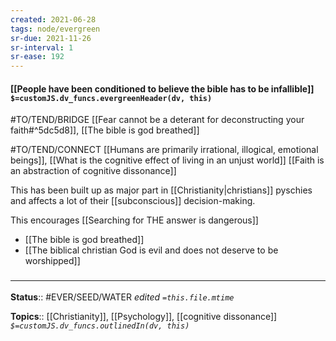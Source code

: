 ```yaml
---
created: 2021-06-28
tags: node/evergreen
sr-due: 2021-11-26
sr-interval: 1
sr-ease: 192
---
```


#### [[People have been conditioned to believe the bible has to be infallible]] `$=customJS.dv_funcs.evergreenHeader(dv, this)`

#TO/TEND/BRIDGE [[Fear cannot be a deterant for deconstructing your faith#^5dc5d8]], [[The bible is god breathed]]

#TO/TEND/CONNECT [[Humans are primarily irrational, illogical, emotional beings]], [[What is the cognitive effect of living in an unjust world]] [[Faith is an abstraction of cognitive dissonance]]

This has been built up as major part in [[Christianity|christians]] pyschies and affects a lot of their [[subconscious]] decision-making.

This encourages [[Searching for THE answer is dangerous]]

- [[The bible is god breathed]]
- [[The biblical christian God is evil and does not deserve to be worshipped]]

### <hr class="footnote"/>

**Status**:: #EVER/SEED/WATER 
*edited `=this.file.mtime`*

**Topics**:: [[Christianity]], [[Psychology]], [[cognitive dissonance]]
*`$=customJS.dv_funcs.outlinedIn(dv, this)`*
